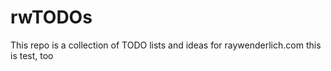 # rwTODOs

This repo is a collection of TODO lists and ideas for raywenderlich.com
this is test, too
